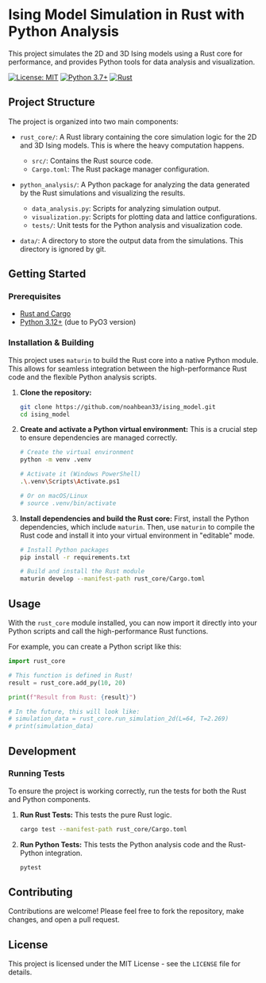 # Ising Model Simulation in Rust with Python Analysis

This project simulates the 2D and 3D Ising models using a Rust core for performance, and provides Python tools for data analysis and visualization.

[![License: MIT](https://img.shields.io/badge/License-MIT-yellow.svg)](https://opensource.org/licenses/MIT)
[![Python 3.7+](https://img.shields.io/badge/python-3.7+-blue.svg)](https://www.python.org/downloads/)
[![Rust](https://img.shields.io/badge/rust-stable-orange.svg)](https://www.rust-lang.org/)

## Project Structure

The project is organized into two main components:

- `rust_core/`: A Rust library containing the core simulation logic for the 2D and 3D Ising models. This is where the heavy computation happens.
  - `src/`: Contains the Rust source code.
  - `Cargo.toml`: The Rust package manager configuration.

- `python_analysis/`: A Python package for analyzing the data generated by the Rust simulations and visualizing the results.
  - `data_analysis.py`: Scripts for analyzing simulation output.
  - `visualization.py`: Scripts for plotting data and lattice configurations.
  - `tests/`: Unit tests for the Python analysis and visualization code.

- `data/`: A directory to store the output data from the simulations. This directory is ignored by git.

## Getting Started

### Prerequisites

- [Rust and Cargo](https://www.rust-lang.org/tools/install)
- [Python 3.12+](https://www.python.org/) (due to PyO3 version)

### Installation & Building

This project uses `maturin` to build the Rust core into a native Python module. This allows for seamless integration between the high-performance Rust code and the flexible Python analysis scripts.

1.  **Clone the repository:**
    ```bash
    git clone https://github.com/noahbean33/ising_model.git
    cd ising_model
    ```

2.  **Create and activate a Python virtual environment:**
    This is a crucial step to ensure dependencies are managed correctly.
    ```bash
    # Create the virtual environment
    python -m venv .venv

    # Activate it (Windows PowerShell)
    .\.venv\Scripts\Activate.ps1

    # Or on macOS/Linux
    # source .venv/bin/activate
    ```

3.  **Install dependencies and build the Rust core:**
    First, install the Python dependencies, which include `maturin`. Then, use `maturin` to compile the Rust code and install it into your virtual environment in "editable" mode.
    ```bash
    # Install Python packages
    pip install -r requirements.txt

    # Build and install the Rust module
    maturin develop --manifest-path rust_core/Cargo.toml
    ```

## Usage

With the `rust_core` module installed, you can now import it directly into your Python scripts and call the high-performance Rust functions.

For example, you can create a Python script like this:

```python
import rust_core

# This function is defined in Rust!
result = rust_core.add_py(10, 20)

print(f"Result from Rust: {result}")

# In the future, this will look like:
# simulation_data = rust_core.run_simulation_2d(L=64, T=2.269)
# print(simulation_data)
```

## Development

### Running Tests

To ensure the project is working correctly, run the tests for both the Rust and Python components.

1.  **Run Rust Tests:**
    This tests the pure Rust logic.
    ```bash
    cargo test --manifest-path rust_core/Cargo.toml
    ```

2.  **Run Python Tests:**
    This tests the Python analysis code and the Rust-Python integration.
    ```bash
    pytest
    ```

## Contributing

Contributions are welcome! Please feel free to fork the repository, make changes, and open a pull request.

## License

This project is licensed under the MIT License - see the `LICENSE` file for details.